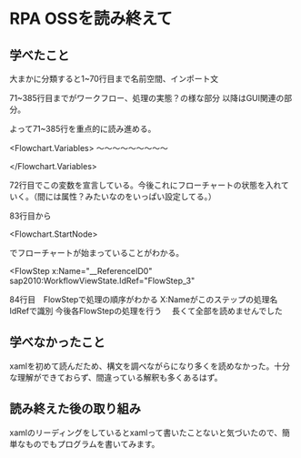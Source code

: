 

RPA OSSを読み終えて
============

## 学べたこと
大まかに分類すると1~70行目まで名前空間、インポート文

71~385行目までがワークフロー、処理の実態？の様な部分
以降はGUI関連の部分。

よって71~385行を重点的に読み進める。

 <Flowchart.Variables>
 ～～～～～～～～～

 </Flowchart.Variables>


72行目でこの変数を宣言している。今後これにフローチャートの状態を入れて
いく。（間には属性？みたいなのをいっぱい設定してる。）

83行目から

 <Flowchart.StartNode>

でフローチャートが始まっていることがわかる。

<FlowStep x:Name="__ReferenceID0" sap2010:WorkflowViewState.IdRef="FlowStep_3"

84行目　FlowStepで処理の順序がわかる X:Nameがこのステップの処理名 IdRefで識別 今後各FlowStepの処理を行う
　長くて全部を読めませんでした


## 学べなかったこと

xamlを初めて読んだため、構文を調べながらになり多くを読めなかった。十分な理解ができておらず、間違っている解釈も多くあるはず。


## 読み終えた後の取り組み
xamlのリーディングをしているとxamlって書いたことないと気づいたので、簡単なものでもプログラムを書いてみます。
